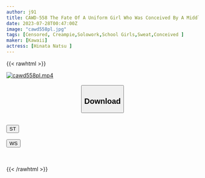 ```yaml
---
author: j91
title: CAWD-558 The Fate Of A Uniform Girl Who Was Conceived By A Middle-Aged Man Who Smells In Her Neighbor's Garbage Room And Gets Impregnated By 37 Continuous Vaginal Cum Shots... Natsu Hinata
date: 2023-07-28T00:47:00Z
image: "cawd558pl.jpg"
tags: [Censored, Creampie,Solowork,School Girls,Sweat,Conceived	]
maker: [Kawaii]
actress: [Hinata Natsu ]
---
```



{{< rawhtml >}}

<div class="video" data-videoid="DP9ZGVV6wmIklMZ">
    <a href="javascript:;">
        <img src="https://my.j91.asia/posts/cawd558pl/cawd558pl.jpg" width="WIDTH" height="HEIGHT" alt="cawd558pl.mp4" loading="lazy">
    </a>
</div>

<script type="text/javascript" src="https://j91.asia/asset/on-demand-st.js"></script>

<br>
  <link rel="stylesheet" href="https://j91.asia/asset/bs5.css">
  
  <center>
  <button class="btn btn-primary" type="button" data-bs-toggle="collapse" data-bs-target=".multi-collapse" aria-expanded="false" aria-controls="multiCollapseExample1 multiCollapseExample2"><h2>Download</h2></button></center>
</p>
<div class="row">
  <div class="col">
    <div class="collapse multi-collapse" id="multiCollapseExample1">
      <div class="card card-body">
	      	      <br>
<div class="buttons">  
<a href="https://streamtape.to/v/DP9ZGVV6wmIklMZ"><button class="btn-hover color-3"><i class="fa fa-download"></i> ST</button></a></div>
    </div>
  </div>
</div>
  <div class="col">
    <div class="collapse multi-collapse" id="multiCollapseExample2">
      <div class="card card-body">
	      <br>
<div class="buttons">
    <a href="https://wolfstream.tv/57o2c5cihyed.html"><button class="btn-hover color-9"><i class="fa fa-download"></i> WS</button></a></div>
<br><br>
      </div>
    </div>
  </div>
</div>

{{< /rawhtml >}}